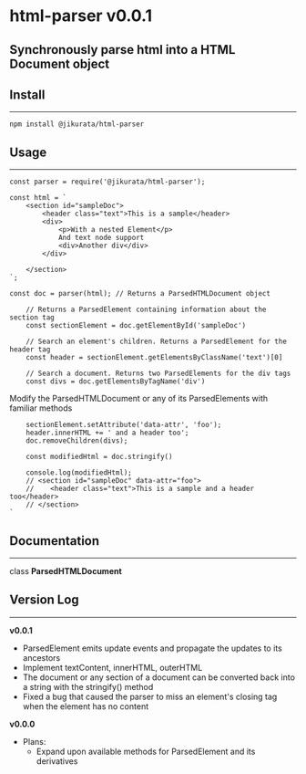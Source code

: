 # html-parser v0.0.1
Synchronously parse html into a HTML Document object
---
## Install
---
```
npm install @jikurata/html-parser
```
## Usage
---
```
const parser = require('@jikurata/html-parser');

const html = `
    <section id="sampleDoc">
        <header class="text">This is a sample</header>
        <div>
            <p>With a nested Element</p>
            And text node support
            <div>Another div</div>
        </div>
        
    </section>
`;

const doc = parser(html); // Returns a ParsedHTMLDocument object

    // Returns a ParsedElement containing information about the section tag
    const sectionElement = doc.getElementById('sampleDoc')

    // Search an element's children. Returns a ParsedElement for the header tag
    const header = sectionElement.getElementsByClassName('text')[0]
    
    // Search a document. Returns two ParsedElements for the div tags
    const divs = doc.getElementsByTagName('div') 
```
Modify the ParsedHTMLDocument or any of its ParsedElements with familiar methods
```
    sectionElement.setAttribute('data-attr', 'foo');
    header.innerHTML += ' and a header too';
    doc.removeChildren(divs);

    const modifiedHtml = doc.stringify()

    console.log(modifiedHtml); 
    // <section id="sampleDoc" data-attr="foo">
    //    <header class="text">This is a sample and a header too</header>
    // </section>
`

```
## Documentation
---
class **ParsedHTMLDocument**


## Version Log
---
**v0.0.1**
- ParsedElement emits update events and propagate the updates to its ancestors
- Implement textContent, innerHTML, outerHTML
- The document or any section of a document can be converted back into a string with the stringify() method
- Fixed a bug that caused the parser to miss an element's closing tag when the element has no content

**v0.0.0**
- Plans:
    - Expand upon available methods for ParsedElement and its derivatives
